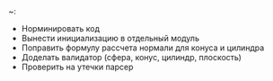 ~:
-   Норминировать код
-   Вынести инициализацию в отдельный модуль
-   Поправить формулу рассчета нормали для конуса и цилиндра
-   Доделать валидатор (сфера, конус, цилиндр, плоскость)
-   Проверить на утечки парсер